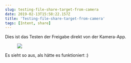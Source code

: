 ```yaml
---
slug: testing-file-share-target-from-camera
date: 2019-02-13T15:58:22.157Z
title: 'Testing-file-share-target-from-camera'
tags: [Intent, share]
---
```

Dies ist das Testen der Freigabe direkt von der Kamera-App.

<figure>
  <img src="/images/2019-02-13-testing-file-share-target-from-camera.jpeg">
</figure>

Es sieht so aus, als hätte es funktioniert :)
